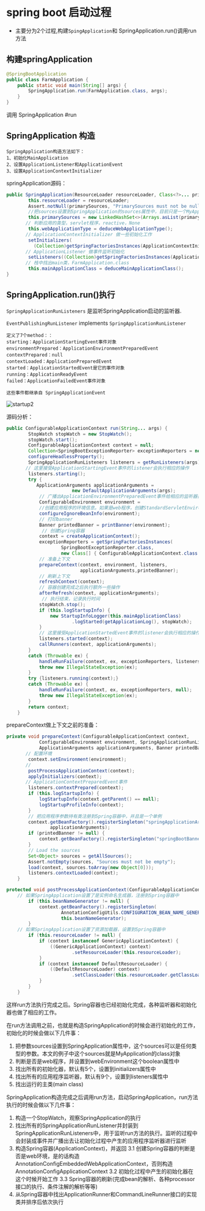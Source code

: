 # spring boot 启动过程

- 主要分为2个过程,构建`SpingApplication`和 SpringApplication.run()调用run方法

## 构建springApplication

```java
@SpringBootApplication
public class FarmApplication {
	public static void main(String[] args) {
		SpringApplication.run(FarmApplication.class, args);
	}
}
```

调用 SpringApplication #run

## SpringApplication 构造

```
SpringApplication构造方法如下：
1、初始化MainApplication
2、设置ApplicationListener和ApplicationEvent
3、设置ApplicationContextInitializer
```



springApplication源码：

```java
public SpringApplication(ResourceLoader resourceLoader, Class<?>... primarySources) {
		this.resourceLoader = resourceLoader;
		Assert.notNull(primarySources, "PrimarySources must not be null");
        //把sources设置到SpringApplication的sources属性中，目前只是一个MyApplication类对象
		this.primarySources = new LinkedHashSet<>(Arrays.asList(primarySources));
       // 判断应用的类型，servlet程序，reactive，None
		this.webApplicationType = deduceWebApplicationType();
       // ApplicationContextInitializer 做一些初始化工作
		setInitializers(
          (Collection)getSpringFactoriesInstances(ApplicationContextInitializer.class));
       // ApplicationListener 做事件监听初始化
		setListeners((Collection)getSpringFactoriesInstances(ApplicationListener.class));
       // 栈中找出main类，FarmApplication.class
		this.mainApplicationClass = deduceMainApplicationClass();
}
```



## SpringApplication.run()执行

`SpringApplicationRunListeners` 是监听SpringApplication启动的监听器.

`EventPublishingRunListener`  implements `SpringApplicationRunListener`



```
定义了7个method：：
starting：ApplicationStartingEvent事件对象
environmentPrepared：ApplicationEnvironmentPreparedEvent
contextPrepared：null
contextLoaded：ApplicationPreparedEvent
started：ApplicationStartedEvent是它的事件对象
running：ApplicationReadyEvent
failed：ApplicationFailedEvent事件对象

这些事件都继承自 SpringApplicationEvent
```

![startup2](C:\Users\Administrator\Desktop\startup2.jpg)



源码分析：

```java
public ConfigurableApplicationContext run(String... args) {
		StopWatch stopWatch = new StopWatch();
		stopWatch.start();
		ConfigurableApplicationContext context = null;
		Collection<SpringBootExceptionReporter> exceptionReporters = new ArrayList<>();
		configureHeadlessProperty();
		SpringApplicationRunListeners listeners = getRunListeners(args);
       // 这里接受ApplicationStartingEvent事件的listener会执行相应的操作
		listeners.starting();
		try {
           ApplicationArguments applicationArguments = 
                        new DefaultApplicationArguments(args);
            // 广播出ApplicationEnvironmentPreparedEvent事件给相应的监听器执行
            ConfigurableEnvironment environment = 						                                                   prepareEnvironment(listeners,applicationArguments);
            //创建应用程序的环境信息。如果是web程序，创建StandardServletEnvironment；否则，创建StandardEnvironment
			configureIgnoreBeanInfo(environment);
            // 打印banner
			Banner printedBanner = printBanner(environment);
             // 创建Spring容器
			context = createApplicationContext();
			exceptionReporters = getSpringFactoriesInstances(
					SpringBootExceptionReporter.class,
					new Class[] { ConfigurableApplicationContext.class }, context);
            // 准备上下文
			prepareContext(context, environment, listeners, 
                           applicationArguments,printedBanner);
            // 刷新上下文
			refreshContext(context);
            // 容器创建完成之后执行额外一些操作
			afterRefresh(context, applicationArguments);
             // 执行结束，记录执行时间
			stopWatch.stop();
			if (this.logStartupInfo) {
				new StartupInfoLogger(this.mainApplicationClass)
						.logStarted(getApplicationLog(), stopWatch);
			}
            // 这里接受ApplicationStartedEvent事件的listener会执行相应的操作
			listeners.started(context);
			callRunners(context, applicationArguments);
		}
		catch (Throwable ex) {
			handleRunFailure(context, ex, exceptionReporters, listeners);
			throw new IllegalStateException(ex);
		}
		try {listeners.running(context);}
		catch (Throwable ex) {
			handleRunFailure(context, ex, exceptionReporters, null);
			throw new IllegalStateException(ex);
		}
		return context;
	}
```

prepareContext做上下文之前的准备：

```java
private void prepareContext(ConfigurableApplicationContext context,
			ConfigurableEnvironment environment, SpringApplicationRunListeners listeners,
			ApplicationArguments applicationArguments, Banner printedBanner) {
       // 配置环境
		context.setEnvironment(environment);
       // 
		postProcessApplicationContext(context);
		applyInitializers(context);
       // ApplicationContextPreparedEvent事件
		listeners.contextPrepared(context);
		if (this.logStartupInfo) {
			logStartupInfo(context.getParent() == null);
			logStartupProfileInfo(context);
		}
		// 把应用程序参数持有类注册到Spring容器中，并且是一个单例
		context.getBeanFactory().registerSingleton("springApplicationArguments",
				applicationArguments);
		if (printedBanner != null) {
			context.getBeanFactory().registerSingleton("springBootBanner", printedBanner);
		}
		// Load the sources
		Set<Object> sources = getAllSources();
		Assert.notEmpty(sources, "Sources must not be empty");
		load(context, sources.toArray(new Object[0]));
		listeners.contextLoaded(context);
	}
```



```java
protected void postProcessApplicationContext(ConfigurableApplicationContext context) {
    // 如果SpringApplication设置了是实例命名生成器，注册到Spring容器中
		if (this.beanNameGenerator != null) {
			context.getBeanFactory().registerSingleton(
					AnnotationConfigUtils.CONFIGURATION_BEAN_NAME_GENERATOR,
					this.beanNameGenerator);
		}
    // 如果SpringApplication设置了资源加载器，设置到Spring容器中
		if (this.resourceLoader != null) {
			if (context instanceof GenericApplicationContext) {
				((GenericApplicationContext) context)
						.setResourceLoader(this.resourceLoader);
			}
			if (context instanceof DefaultResourceLoader) {
				((DefaultResourceLoader) context)
						.setClassLoader(this.resourceLoader.getClassLoader());
			}
		}
	}
```

这样run方法执行完成之后。Spring容器也已经初始化完成，各种监听器和初始化器也做了相应的工作。





在run方法调用之前，也就是构造SpringApplication的时候会进行初始化的工作，初始化的时候会做以下几件事：

1. 把参数sources设置到SpringApplication属性中，这个sources可以是任何类型的参数。本文的例子中这个sources就是MyApplication的class对象
2. 判断是否是web程序，并设置到webEnvironment这个boolean属性中
3. 找出所有的初始化器，默认有5个，设置到initializers属性中
4. 找出所有的应用程序监听器，默认有9个，设置到listeners属性中
5. 找出运行的主类(main class)

SpringApplication构造完成之后调用run方法，启动SpringApplication，run方法执行的时候会做以下几件事：

1. 构造一个StopWatch，观察SpringApplication的执行
2. 找出所有的SpringApplicationRunListener并封装到SpringApplicationRunListeners中，用于监听run方法的执行。监听的过程中会封装成事件并广播出去让初始化过程中产生的应用程序监听器进行监听
3. 构造Spring容器(ApplicationContext)，并返回
   3.1 创建Spring容器的判断是否是web环境，是的话构造AnnotationConfigEmbeddedWebApplicationContext，否则构造AnnotationConfigApplicationContext
   3.2 初始化过程中产生的初始化器在这个时候开始工作
   3.3 Spring容器的刷新(完成bean的解析、各种processor接口的执行、条件注解的解析等等)
4. 从Spring容器中找出ApplicationRunner和CommandLineRunner接口的实现类并排序后依次执行





































